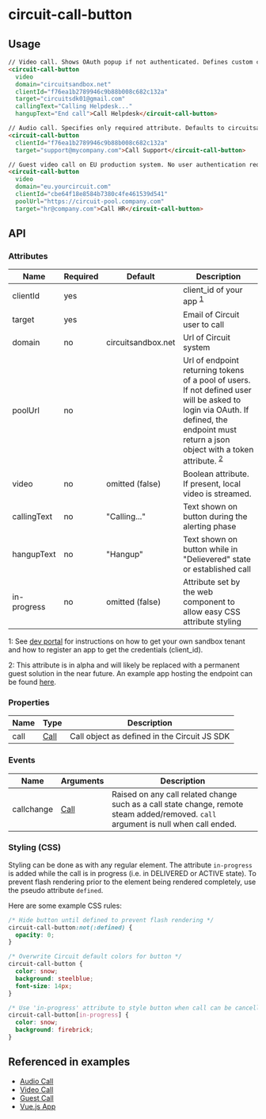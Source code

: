 # circuit-call-button

## Usage

```html
// Video call. Shows OAuth popup if not authenticated. Defines custom calling and hangup texts.
<circuit-call-button
  video
  domain="circuitsandbox.net"
  clientId="f76ea1b2789946c9b88b008c682c132a"
  target="circuitsdk01@gmail.com"
  callingText="Calling Helpdesk..."
  hangupText="End call">Call Helpdesk</circuit-call-button>
```

```html
// Audio call. Specifies only required attribute. Defaults to circuitsandbox.net system.
<circuit-call-button
  clientId="f76ea1b2789946c9b88b008c682c132a"
  target="support@mycompany.com">Call Support</circuit-call-button>
```

```html
// Guest video call on EU production system. No user authentication required. Authentication done via requesting a token from REST endpoint defined by poolUrl attribute.
<circuit-call-button
  video
  domain="eu.yourcircuit.com"
  clientId="cbe64f18e8584b7380c4fe461539d541"
  poolUrl="https://circuit-pool.company.com"
  target="hr@company.com">Call HR</circuit-call-button>
```

## API

### Attributes

| Name        | Required | Default            | Description
| ---         | ---      | ---                | ---
| clientId    | yes      |                    | client_id of your app <sup>[1](#myfootnote1)</sup>
| target      | yes      |                    | Email of Circuit user to call
| domain      | no       | circuitsandbox.<span></span>net | Url of Circuit system
| poolUrl     | no       |                    | Url of endpoint returning tokens of a pool of users. If not defined user will be asked to login via OAuth. If defined, the endpoint must return a json object with a token attribute. <sup>[2](#myfootnote2)</sup>
| video       | no       | omitted (false)    | Boolean attribute. If present, local video is streamed.
| callingText | no       | "Calling..."       | Text shown on button during the alerting phase
| hangupText  | no       | "Hangup"           | Text shown on button while in "Delievered" state or established call
| in-progress | no       | omitted (false)    | Attribute set by the web component to allow easy CSS attribute styling


<a name="myfootnote1">1</a>: See [dev portal](https://circuit.github.io) for instructions on how to get your own sandbox tenant and how to register an app to get the credentials (client_id).

<a name="myfootnote2">2</a>: This attribute is in alpha and will likely be replaced with a permanent guest solution in the near future. An example app hosting the endpoint can be found [here](https://github.com/circuit/guest-pool).


### Properties

| Name        |  Type            | Description
| ---         |  ---                | ---
| call        |  [Call](https://circuitsandbox.net/sdk/classes/Call.html)                   | Call object as defined in the Circuit JS SDK


### Events

| Name        |  Arguments          | Description
| ---         |  ---                | ---
| callchange  |  [Call](https://circuitsandbox.net/sdk/classes/Call.html)                   | Raised on any call related change such as a call state change, remote steam added/removed. `call` argument is null when call ended.

### Styling (CSS)

Styling can be done as with any regular element. The attribute `in-progress` is added while the call is in progress (i.e. in DELIVERED or ACTIVE state). To prevent flash rendering prior to the element being rendered completely, use the pseudo attribute `defined`.

Here are some example CSS rules:
```css
/* Hide button until defined to prevent flash rendering */
circuit-call-button:not(:defined) {
  opacity: 0;
}

/* Overwrite Circuit default colors for button */
circuit-call-button {
  color: snow;
  background: steelblue;
  font-size: 14px;
}

/* Use 'in-progress' attribute to style button when call can be cancelled. This is in delieverd and active states */
circuit-call-button[in-progress] {
  color: snow;
  background: firebrick;
}
```


## Referenced in examples

* [Audio Call](../examples/audioCall.html)
* [Video Call](../examples/videoCall.html)
* [Guest Call](../examples/guestCall.html)
* [Vue.js App](../examples/vue.html)